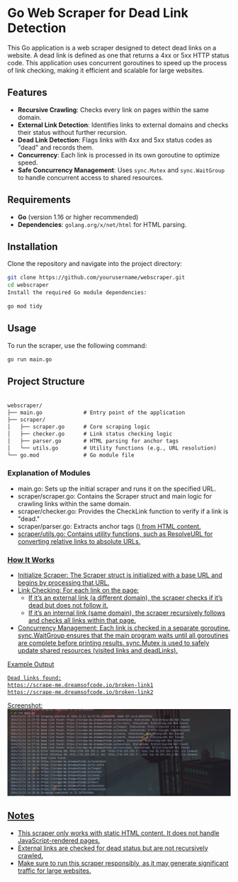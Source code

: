 # Go Web Scraper for Dead Link Detection

This Go application is a web scraper designed to detect dead links on a website. A dead link is defined as one that returns a 4xx or 5xx HTTP status code. This application uses concurrent goroutines to speed up the process of link checking, making it efficient and scalable for large websites.

## Features

- **Recursive Crawling**: Checks every link on pages within the same domain.
- **External Link Detection**: Identifies links to external domains and checks their status without further recursion.
- **Dead Link Detection**: Flags links with 4xx and 5xx status codes as "dead" and records them.
- **Concurrency**: Each link is processed in its own goroutine to optimize speed.
- **Safe Concurrency Management**: Uses `sync.Mutex` and `sync.WaitGroup` to handle concurrent access to shared resources.

## Requirements

- **Go** (version 1.16 or higher recommended)
- **Dependencies**: `golang.org/x/net/html` for HTML parsing.

## Installation

Clone the repository and navigate into the project directory:

```bash
git clone https://github.com/yourusername/webscraper.git
cd webscraper
Install the required Go module dependencies:
```

```bash
go mod tidy
```

## Usage

To run the scraper, use the following command:

```bash
go run main.go
```

## Project Structure

```plaintext

webscraper/
├── main.go             # Entry point of the application
├── scraper/
│   ├── scraper.go      # Core scraping logic
│   ├── checker.go      # Link status checking logic
│   ├── parser.go       # HTML parsing for anchor tags
│   └── utils.go        # Utility functions (e.g., URL resolution)
└── go.mod              # Go module file

```

### Explanation of Modules

- main.go: Sets up the initial scraper and runs it on the specified URL.
- scraper/scraper.go: Contains the Scraper struct and main logic for crawling links within the same domain.
- scraper/checker.go: Provides the CheckLink function to verify if a link is "dead."
- scraper/parser.go: Extracts anchor tags (<a href="...">) from HTML content.
- scraper/utils.go: Contains utility functions, such as ResolveURL for converting relative links to absolute URLs.

### How It Works

- Initialize Scraper: The Scraper struct is initialized with a base URL and begins by processing that URL.
- Link Checking: For each link on the page:
    - If it’s an external link (a different domain), the scraper checks if it’s dead but does not follow it.
    - If it’s an internal link (same domain), the scraper recursively follows and checks all links within that page.
- Concurrency Management: Each link is checked in a separate goroutine. sync.WaitGroup ensures that the main program waits until all goroutines are complete before printing results. sync.Mutex is used to safely update shared resources (visited links and deadLinks).

Example Output

```plaintext
Dead links found:
https://scrape-me.dreamsofcode.io/broken-link1
https://scrape-me.dreamsofcode.io/broken-link2
```
Screenshot:
![Example Ouptut](./asset/web_scraper_output.png)

## Notes

- This scraper only works with static HTML content. It does not handle JavaScript-rendered pages.
- External links are checked for dead status but are not recursively crawled.
- Make sure to run this scraper responsibly, as it may generate significant traffic for large websites.
